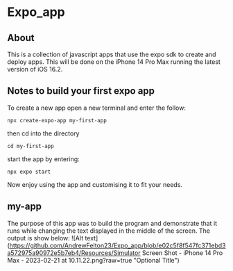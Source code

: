 # Expo_app
## About 
This is a collection of javascript apps that use the expo sdk to create and deploy apps. This will be done on the iPhone 14 Pro Max running the latest version of iOS 16.2.
## Notes to build your first expo app
To create a new app open a new terminal and enter the follow:
```
npx create-expo-app my-first-app
```
then cd into the directory
```
cd my-first-app
```
start the app by entering:
```
npx expo start 
```
Now enjoy using the app and customising it to fit your needs.
## my-app
The purpose of this app was to build the program and demonstrate that it runs while changing the text displayed in the middle of the screen. The output is show below:
![Alt text](https://github.com/AndrewFelton23/Expo_app/blob/e02c5f8f547fc371ebd3a572975a90972e5b7eb4/Resources/Simulator Screen Shot - iPhone 14 Pro Max - 2023-02-21 at 10.11.22.png?raw=true "Optional Title")

